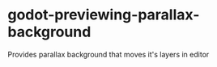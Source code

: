 # godot-previewing-parallax-background
Provides parallax background that moves it's layers in editor
